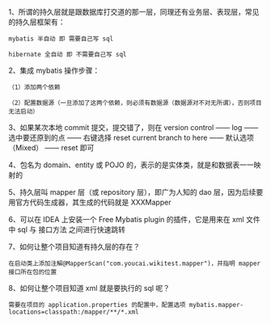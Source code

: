 1、所谓的持久层就是跟数据库打交道的那一层，同理还有业务层、表现层，常见的持久层框架有：

    mybatis 半自动 即 需要自己写 sql

    hibernate 全自动 即 不需要自己写 sql

2、集成 mybatis 操作步骤：

    （1）添加两个依赖

    （2）配置数据源（一旦添加了这两个依赖，则必须有数据源（数据源对不对无所谓），否则项目无法启动）


3、如果某次本地 commit 提交，提交错了，则在 version control —— log —— 选中要还原到的点 —— 右键选择 reset current branch to here —— 默认选项（Mixed） ——
reset 即可

4、包名为 domain、entity 或 POJO 的，表示的是实体类，就是和数据表一一映射的

5、持久层叫 mapper 层（或 repository 层），即广为人知的 dao 层，因为后续要用官方代码生成器，其生成的代码就是 XXXMapper

6、可以在 IDEA 上安装一个 Free Mybatis plugin 的插件，它是用来在 xml 文件中 sql 与 接口方法 之间进行快速跳转

7、如何让整个项目知道有持久层的存在？

    在启动类上添加注解@MapperScan("com.youcai.wikitest.mapper")，并指明 mapper 接口所在包的位置

8、如何让整个项目知道 xml 就是要执行的 sql 呢？

    需要在项目的 application.properties 的配置中，配置选项 mybatis.mapper-locations=classpath:/mapper/**/*.xml
